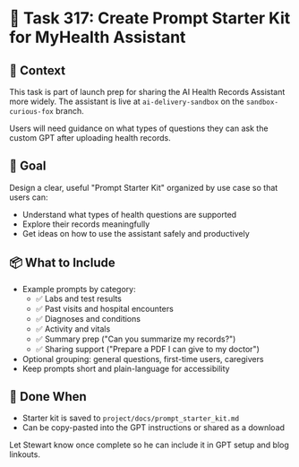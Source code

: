 # 💬 Task 317: Create Prompt Starter Kit for MyHealth Assistant

## 🧠 Context
This task is part of launch prep for sharing the AI Health Records Assistant more widely. The assistant is live at `ai-delivery-sandbox` on the `sandbox-curious-fox` branch.

Users will need guidance on what types of questions they can ask the custom GPT after uploading health records.

## 🌟 Goal
Design a clear, useful "Prompt Starter Kit" organized by use case so that users can:
- Understand what types of health questions are supported
- Explore their records meaningfully
- Get ideas on how to use the assistant safely and productively

## 📦 What to Include
- Example prompts by category:
  - ✅ Labs and test results
  - ✅ Past visits and hospital encounters
  - ✅ Diagnoses and conditions
  - ✅ Activity and vitals
  - ✅ Summary prep ("Can you summarize my records?")
  - ✅ Sharing support ("Prepare a PDF I can give to my doctor")
- Optional grouping: general questions, first-time users, caregivers
- Keep prompts short and plain-language for accessibility

## 🧪 Done When
- Starter kit is saved to `project/docs/prompt_starter_kit.md`
- Can be copy-pasted into the GPT instructions or shared as a download

Let Stewart know once complete so he can include it in GPT setup and blog linkouts.